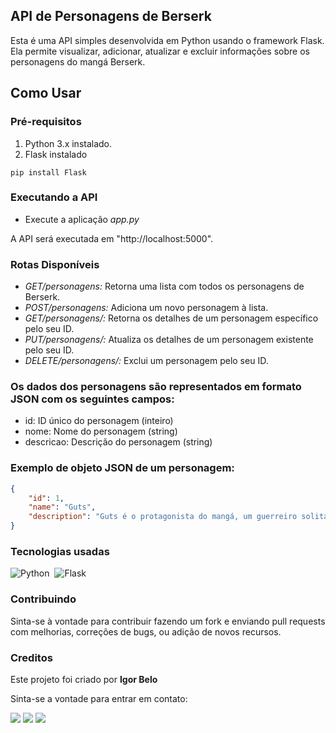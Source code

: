 
## API de Personagens de Berserk

Esta é uma API simples desenvolvida em Python usando o framework Flask. Ela permite visualizar, adicionar, atualizar e excluir informações sobre os personagens do mangá Berserk.

## Como Usar

### Pré-requisitos

1. Python 3.x instalado.
2. Flask instalado 
``` 
pip install Flask 
```

### Executando a API

* Execute a aplicação *app.py*

A API será executada em "http://localhost:5000".

### Rotas Disponíveis

* *GET/personagens:* Retorna uma lista com todos os personagens de Berserk.
* *POST/personagens:* Adiciona um novo personagem à lista.
* *GET/personagens/<id>:* Retorna os detalhes de um personagem específico pelo seu ID.
* *PUT/personagens/<id>:* Atualiza os detalhes de um personagem existente pelo seu ID.
* *DELETE/personagens/<id>:* Exclui um personagem pelo seu ID.

### Os dados dos personagens são representados em formato JSON com os seguintes campos:

* id: ID único do personagem (inteiro)
* nome: Nome do personagem (string)
* descricao: Descrição do personagem (string)

### Exemplo de objeto JSON de um personagem:
```json
{
    "id": 1,
    "name": "Guts",
    "description": "Guts é o protagonista do mangá, um guerreiro solitário em busca de vingança e propósito em um mundo sombrio e violento, ele carrega uma espada enorme chamada de Dragon Slayer e possui uma armadura chamada de berserker armor que foi lhe dada pelo skull knight. Guts é realmente um personagem marcante, ele representa a luta constante contra adversidades em um mundo hostil."
}
```

### Tecnologias usadas

![Python](https://img.shields.io/badge/Python-306998?style=for-the-badge&logo=python&logoColor=FFE873)&nbsp;
![Flask](https://img.shields.io/badge/Flask-000000?style=for-the-badge&logo=flask&logoColor=white)&nbsp;

### Contribuindo

Sinta-se à vontade para contribuir fazendo um fork e enviando pull requests com melhorias, correções de bugs, ou adição de novos recursos.

### Creditos

Este projeto foi criado por **Igor Belo**

Sinta-se a vontade para entrar em contato:

<div align="left"> 
  <a href="https://www.linkedin.com/in/igor-belo/" target="_blank"><img src="https://img.shields.io/badge/LinkedIn-0077B5?style=for-the-badge&logo=linkedin&logoColor=white"  target="_blank"></a> 
  <a href="https://www.instagram.com/igor_belo.py/" target="_blank"><img src="https://img.shields.io/badge/Instagram-E4405F?style=for-the-badge&logo=instagram&logoColor=white"></a>
  <a href = "mailto:igorbello170@gmail.com"> <img src="https://img.shields.io/badge/-Gmail-%23333?style=for-the-badge&logo=gmail&logoColor=white" target="_blank"></a>
</div>
